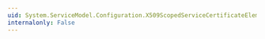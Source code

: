 ```yaml
---
uid: System.ServiceModel.Configuration.X509ScopedServiceCertificateElementCollection.#ctor
internalonly: False
---
```

